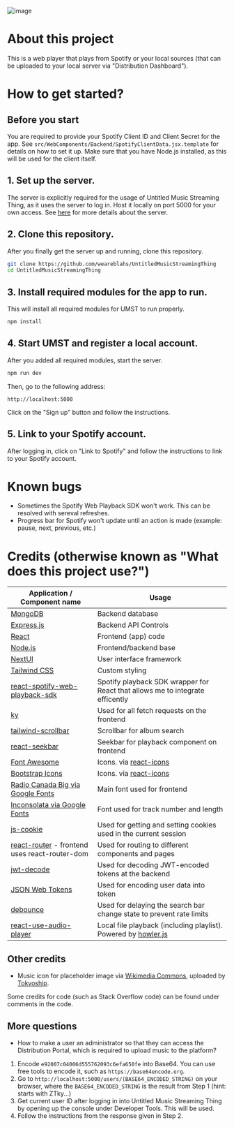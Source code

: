![image](https://github.com/user-attachments/assets/26b26e5c-1cba-4de6-b215-41a78d320edc)

# About this project

This is a web player that plays from Spotify or your local sources (that can be uploaded to your local server via "Distribution Dashboard").

# How to get started?

## Before you start

You are required to provide your Spotify Client ID and Client Secret for the app. See `src/WebComponents/Backend/SpotifyClientData.jsx.template` for details on how to set it up.
Make sure that you have Node.js installed, as this will be used for the client itself.

## 1. Set up the server.

The server is explicitly required for the usage of Untitled Music Streaming Thing, as it uses the server to log in. Host it locally on port 5000 for your own access. See [here](https://github.com/weareblahs/UMSTServer) for more details about the server.

## 2. Clone this repository.

After you finally get the server up and running, clone this repository.

```bash
git clone https://github.com/weareblahs/UntitledMusicStreamingThing
cd UntitledMusicStreamingThing
```

## 3. Install required modules for the app to run.

This will install all required modules for UMST to run properly.

```bash
npm install
```

## 4. Start UMST and register a local account.

After you added all required modules, start the server.

```bash
npm run dev
```

Then, go to the following address:

```
http://localhost:5000
```

Click on the "Sign up" button and follow the instructions.

## 5. Link to your Spotify account.

After logging in, click on "Link to Spotify" and follow the instructions to link to your Spotify account.

# Known bugs

- Sometimes the Spotify Web Playback SDK won't work. This can be resolved with sereval refreshes.
- Progress bar for Spotify won't update until an action is made (example: pause, next, previous, etc.)

# Credits (otherwise known as "What does this project use?")

| Application / Component name                                                                  | Usage                                                                                                   |
| --------------------------------------------------------------------------------------------- | ------------------------------------------------------------------------------------------------------- |
| [MongoDB](https://www.mongodb.com/)                                                           | Backend database                                                                                        |
| [Express.js](https://expressjs.com/)                                                          | Backend API Controls                                                                                    |
| [React](https://react.dev/)                                                                   | Frontend (app) code                                                                                     |
| [Node.js](https://nodejs.org/en)                                                              | Frontend/backend base                                                                                   |
| [NextUI](https://nextui.org/)                                                                 | User interface framework                                                                                |
| [Tailwind CSS](https://tailwindcss.com/)                                                      | Custom styling                                                                                          |
| [react-spotify-web-playback-sdk](https://github.com/y-hiraoka/react-spotify-web-playback-sdk) | Spotify playback SDK wrapper for React that allows me to integrate efficently                           |
| [ky](https://github.com/sindresorhus/ky)                                                      | Used for all fetch requests on the frontend                                                             |
| [tailwind-scrollbar](https://github.com/adoxography/tailwind-scrollbar)                       | Scrollbar for album search                                                                              |
| [react-seekbar](https://github.com/kangju2000/react-seekbar)                                  | Seekbar for playback component on frontend                                                              |
| [Font Awesome](https://github.com/FortAwesome/Font-Awesome)                                   | Icons. via [react-icons](https://github.com/react-icons/react-icons)                                    |
| [Bootstrap Icons](https://github.com/twbs/icons)                                              | Icons. via [react-icons](https://github.com/react-icons/react-icons)                                    |
| [Radio Canada Big via Google Fonts](https://fonts.google.com/specimen/Radio+Canada+Big)       | Main font used for frontend                                                                             |
| [Inconsolata via Google Fonts](https://fonts.google.com/specimen/Inconsolata)                 | Font used for track number and length                                                                   |
| [js-cookie](https://github.com/js-cookie/js-cookie)                                           | Used for getting and setting cookies used in the current session                                        |
| [react-router](https://github.com/remix-run/react-router) - frontend uses react-router-dom    | Used for routing to different components and pages                                                      |
| [jwt-decode](https://github.com/auth0/jwt-decode)                                             | Used for decoding JWT-encoded tokens at the backend                                                     |
| [JSON Web Tokens](https://jwt.io/)                                                            | Used for encoding user data into token                                                                  |
| [debounce](https://github.com/sindresorhus/debounce)                                          | Used for delaying the search bar change state to prevent rate limits                                    |
| [react-use-audio-player](https://github.com/E-Kuerschner/useAudioPlayer)                      | Local file playback (including playlist). Powered by [howler.js](https://github.com/goldfire/howler.js) |

## Other credits

- Music icon for placeholder image via [Wikimedia Commons](https://commons.wikimedia.org/wiki/File:Simple_Music.svg), uploaded by [Tokyoship](https://commons.wikimedia.org/wiki/User:Tokyoship).

Some credits for code (such as Stack Overflow code) can be found under comments in the code.

## More questions

- How to make a user an administrator so that they can access the Distribution Portal, which is required to upload music to the platform?

1. Encode `e92007c04006d555762093c6efa650fe` into Base64. You can use free tools to encode it, such as `https://base64encode.org`.
2. Go to `http://localhost:5000/users/(BASE64_ENCODED_STRING)` on your browser, where the `BASE64_ENCODED_STRING` is the result from Step 1 (hint: starts with ZTky...)
3. Get current user ID after logging in into Untitled Music Streaming Thing by opening up the console under Developer Tools. This will be used.
4. Follow the instructions from the response given in Step 2.
